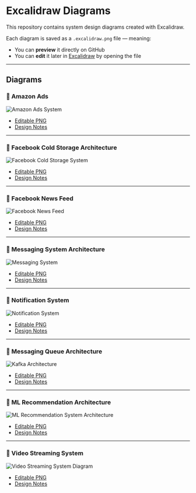# Excalidraw Diagrams

This repository contains system design diagrams created with Excalidraw.

Each diagram is saved as a `.excalidraw.png` file — meaning:
- You can **preview** it directly on GitHub
- You can **edit** it later in [Excalidraw](https://excalidraw.com) by opening the file

---

## Diagrams

### 📄 Amazon Ads

![Amazon Ads System](amazon-ads/amazon_ads_system_design.excalidraw.png)

- [Editable PNG](amazon-ads/amazon_ads_system_design.excalidraw.png)
- [Design Notes](amazon-ads/design.md)

---

### 📄 Facebook Cold Storage Architecture

![Facebook Cold Storage System](facebook-cold-storage/facebook-cold-storage.excalidraw.png)

- [Editable PNG](facebook-cold-storage/facebook-cold-storage.excalidraw.png)
- [Design Notes](facebook-cold-storage/design.md)

---

### 📄 Facebook News Feed

![Facebook News Feed](facebook-newsfeed/FacebookNewsFeed.excalidraw.png)

- [Editable PNG](facebook-newsfeed/FacebookNewsFeed.excalidraw.png)
- [Design Notes](facebook-newsfeed/design.md)

---

### 📄 Messaging System Architecture

![Messaging System](facebook-messaging/FacebookMessaging.excalidraw.png)

- [Editable PNG](facebook-messaging/FacebookMessaging.excalidraw.png)
- [Design Notes](facebook-messaging/design.md)

---

### 📄 Notification System

![Notification System](notification-system/NotificationSystem.excalidraw.png)

- [Editable PNG](notification-system/NotificationSystem.excalidraw.png)
- [Design Notes](notification-system/design.md)

---

### 📄 Messaging Queue Architecture

![Kafka Architecture](messaging-queue/kafka.excalidraw.png)

- [Editable PNG](messaging-queue/kafka.excalidraw.png)
- [Design Notes](messaging-queue/design.md)

---

### 📄 ML Recommendation Architecture

![ML Recommendation System Architecture](ml-recommendation-system/ml-recommendation-system.excalidraw.png)

- [Editable PNG](ml-recommendation-system/ml-recommendation-system.excalidraw.png)
- [Design Notes](ml-recommendation-system/design.md)

---

### 📄 Video Streaming System

![Video Streaming System Diagram](video-streaming/video-streaming.excalidraw.png)

- [Editable PNG](video-streaming/video-streaming.excalidraw.png)
- [Design Notes](video-streaming/design.md)